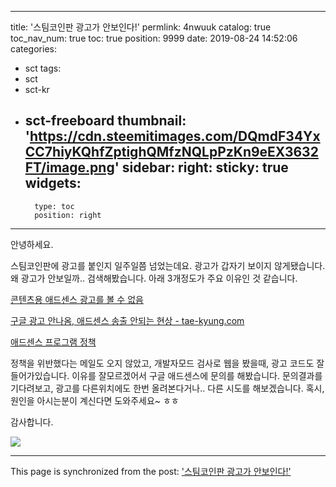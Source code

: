 
---
title: '스팀코인판 광고가 안보인다!'
permlink: 4nwuuk
catalog: true
toc_nav_num: true
toc: true
position: 9999
date: 2019-08-24 14:52:06
categories:
- sct
tags:
- sct
- sct-kr
- sct-freeboard
thumbnail: 'https://cdn.steemitimages.com/DQmdF34YxCC7hiyKQhfZptighQMfzNQLpPzKn9eEX3632FT/image.png'
sidebar:
    right:
        sticky: true
widgets:
    -
        type: toc
        position: right
---


안녕하세요.

스팀코인판에 광고를 붙인지 일주일쯤 넘었는데요. 광고가 갑자기 보이지 않게됐습니다. 왜 광고가 안보일까.. 검색해봤습니다. 아래 3개정도가 주요 이유인 것 같습니다.


[콘텐츠용 애드센스 광고를 볼 수 없음](https://support.google.com/adsense/answer/1208336?hl=ko)

[구글 광고 안나옴, 애드센스 송출 안되는 현상 - tae-kyung.com](http://tae-kyung.com/%EA%B5%AC%EA%B8%80-%EA%B4%91%EA%B3%A0-%EC%95%88%EB%82%98%EC%98%B4/)

[애드센스 프로그램 정책](https://support.google.com/adsense/answer/48182)

정책을 위반했다는 메일도 오지 않았고, 개발자모드 검사로 웹을 봤을때, 광고 코드도 잘 들어가있습니다. 이유를 잘모르겠어서 구글 애드센스에 문의를 해봤습니다. 문의결과를 기다려보고, 광고를 다른위치에도 한번 올려본다거나.. 다른 시도를 해보겠습니다. 혹시, 원인을 아시는분이 계신다면 도와주세요~ ㅎㅎ

감사합니다.

![](https://cdn.steemitimages.com/DQmdF34YxCC7hiyKQhfZptighQMfzNQLpPzKn9eEX3632FT/image.png)

- - -

This page is synchronized from the post: ['스팀코인판 광고가 안보인다!'](https://steemit.com/@jacobyu/4nwuuk)
